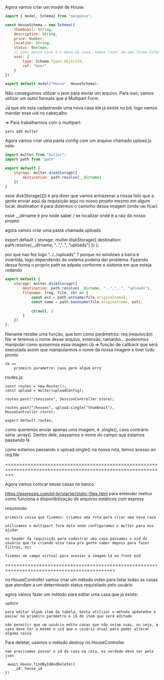 Agora vamos criar um model de House

```javascript
import { model, Schema} from "mongoose";

const HouseSchema = new Schema({
    thumbnail: String,
    description: String,
    price: Number,
    location: String,
    status: Boolean,
    // user nesse caso é o dono da casa. Vamos fazer de uma forma diferente para referenciar o id do usuario
    user: {
        type: Schema.Types.ObjectId,
        ref: "User"
    }
})

export default model("House", HouseSchema);
```

Não conseguimos utilizar o json para enviar um arquivo. Para isso, vamos utilizar um outro formato que é Multipart Form 

Já que ele esta cadastrando uma nova casa ele já existe no bd, logo vamos mandar esse uid no cabeçalho

=> Para trabalharmos com o multipart:

    yarn add multer

Agora vamos criar uma pasta config com um arquivo chamado upload.js
nele:

```javascript
import multer from "multer";
import path from "path"

export default {
    storage: multer.diskStorage({
        destination: path.resolve(__dirname)
    })
}
```

esse diskStorage({}) é pra dizer que vamos armazenar a nossa foto que a gente enviar aqui da requisição aqui no nosso projeto mesmo em algum local. destination é para dizermos o caminho dessa imagem (onde vai ficar)

esse __dirname é pro node saber / se localizar onde é a raiz do nosso projeto

agora vamos criar uma pasta chamada uploads

export default {
    storage: multer.diskStorage({
        destination: path.resolve(__dirname, "..","..", "uploads")
    }) 
};

por que nao fez logo "../../uploads" ? 
    porque no windows a barra é invertida, logo dependendo do sistema poderia dar problema. Fazendo dessa forma o proprio path se adpata conforme o sistema em que esteja rodando


```javascript
export default {
    storage: multer.diskStorage({
        destination: path.resolve(__dirname, "..","..", "uploads"),
        filename: (req, file, cb) => {
            const ext = path.extname(file.originalname);
            const name = path.basename(file.originalname, ext);
        
            cb(null, )
        }
    }) 
};
```

filename recebe uma função, que tem como parâmetros:
    req (requisição)
    file => teremos o nome desse arquivo, extensão, tamanho... poderemos manipular como quisermos essa imagem
    cb => função de callback que será executada assim que manipularmos o nome da nossa imagem e tiver tudo pronto

    cb =>
        primeiro parametro: caso gere algum erro

routes.js:

    const routes = new Router();
    const upload = multer(uploadConfig);

    routes.post("/sessions", SessionController.store);

    routes.post("/houses", upload.single("thumbnail"), HouseController.store);

    export default routes;

como queremos enviar apenas uma imagem, é .single(), caso contrário seria .array(). Dentro dele, passamos o nome do campo que estamos passando lá

como estamos passando o upload.single() na nossa rota, temos acesso ao req.file

===============================================================================================================


Agora vamos colocar essas casas no banco

https://expressjs.com/pt-br/starter/static-files.html para entender melhor como funciona a disponibilização de arquivos estáticos com express

resumindo:

    primeira coisa que fizemos: criamos uma rota para criar uma nova casa
    
    utilizamos o multipart form data onde configuramos o multer para nos ajudar 
    
    no header da requisição para cadastrar uma casa passamos o uid do usuário que ta criando essa casa pra gente saber depois para fazer filtros, etc

    fizemos um campo virtual para acessar a imagem lá no front end



=============================================================================================

no HouseController vamos criar um método index para listar todas as casas que atendam a um determinado status requisitado pelo usuário

agora vamos fazer um método para editar uma casa que já existe:

    update

    para editar algum item da tabela, basta utilizar o método updateOne e passar no primeiro parâmetro o id do item que será editado

    não permitir que um usuário edite casas que não sejam suas, ou seja, a casa deve ter o mesmo o uid que o usuário atual para poder alterar alguma coisa

Para deletar, usamos o método destroy no HouseController

    nao precisamos passar o id da casa na rota, na verdade deve ser pelo json
    
     await House.findByIdAndDelete({
        _id: house_id
    })